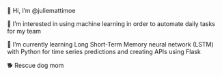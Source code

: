 👋 Hi, I’m @juliemattimoe

👀 I’m interested in using machine learning in order to automate daily tasks for my team

🌱 I’m currently learning Long Short-Term Memory neural network (LSTM) with Python for time series predictions and creating APIs using Flask

:dog2: Rescue dog mom

<!---
juliemattimoe/juliemattimoe is a ✨ special ✨ repository because its `README.md` (this file) appears on your GitHub profile.
You can click the Preview link to take a look at your changes.
--->
